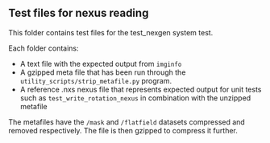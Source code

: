 Test files for nexus reading
---
This folder contains test files for the test_nexgen system test.

Each folder contains:
* A text file with the expected output from `imginfo`
* A gzipped meta file that has been run through the `utility_scripts/strip_metafile.py` program.
* A reference .nxs nexus file that represents expected output for unit tests such as
    `test_write_rotation_nexus` in combination with the unzipped metafile

The metafiles have the `/mask` and `/flatfield` datasets compressed and removed respectively.
The file is then gzipped to compress it further.
